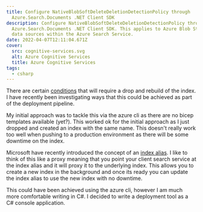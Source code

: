 ```yaml
---
title: Configure NativeBlobSoftDeleteDeletionDetectionPolicy through
  Azure.Search.Documents .NET Client SDK
description: Configure NativeBlobSoftDeleteDeletionDetectionPolicy through
  Azure.Search.Documents .NET Client SDK. This applies to Azure Blob Storage
  data sources within the Azure Search Service.
date: 2022-04-07T12:11:04.671Z
cover:
  src: cognitive-services.svg
  alt: Azure Cognitive Services
  title: Azure Cognitive Services
tags:
  - csharp
---
```

There are certain [conditions](https://docs.microsoft.com/en-us/azure/search/search-howto-reindex#rebuild-conditions) that will require a drop and rebuild of the index. I have recently been investigating ways that this could be achieved as part of the deployment pipeline.

My initial approach was to tackle this via the azure cli as there are no bicep templates available (yet?). This worked ok for the initial approach as I just dropped and created an index with the same name. This doesn't really work too well when pushing to a production environment as there will be some downtime on the index.

Microsoft have recently introduced the concept of an [index alias](https://docs.microsoft.com/en-us/azure/search/search-how-to-alias?tabs=rest). I like to think of this like a proxy meaning that you point your client search service at the index alias and it will proxy it to the underlying index. This allows you to create a new index in the background and once its ready you can update the index alias to use the new index with no downtime.

This could have been achieved using the azure cli, however I am much more comfortable writing in C#. I decided to write a deployment tool as a C# console application.

